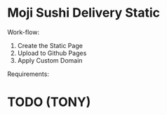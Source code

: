 # Moji Sushi Delivery Static

Work-flow:
1. Create the Static Page
2. Upload to Github Pages
3. Apply Custom Domain

Requirements:

# TODO (TONY)
